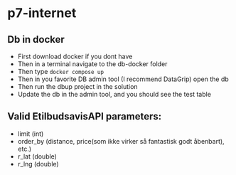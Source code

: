 # p7-internet

## Db in docker

- First download docker if you dont have
- Then in a terminal navigate to the db-docker folder
- Then type ```docker compose up```
- Then in you favorite DB admin tool (I recommend DataGrip) open the db
- Then run the dbup project in the solution
- Update the db in the admin tool, and you should see the test table

## Valid EtilbudsavisAPI parameters:
* limit (int)
* order_by (distance, price(som ikke virker så fantastisk godt åbenbart), etc.)
* r_lat (double)
* r_lng (double)

